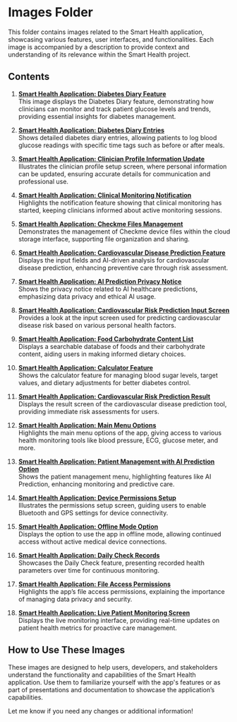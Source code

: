 # Images Folder

This folder contains images related to the Smart Health application, showcasing various features, user interfaces, and functionalities. Each image is accompanied by a description to provide context and understanding of its relevance within the Smart Health project.

## Contents

1. **[Smart Health Application: Diabetes Diary Feature](./images/Smart_Health_Application_Diabetes_Diary_Feature.png)**  
   This image displays the Diabetes Diary feature, demonstrating how clinicians can monitor and track patient glucose levels and trends, providing essential insights for diabetes management.

2. **[Smart Health Application: Diabetes Diary Entries](./images/Smart_Health_Application_Diabetes_Diary_Entries.png)**  
   Shows detailed diabetes diary entries, allowing patients to log blood glucose readings with specific time tags such as before or after meals.

3. **[Smart Health Application: Clinician Profile Information Update](./images/Smart_Health_Application_Clinician_Profile_Information_Update.png)**  
   Illustrates the clinician profile setup screen, where personal information can be updated, ensuring accurate details for communication and professional use.

4. **[Smart Health Application: Clinical Monitoring Notification](./images/Smart_Health_Application_Clinical_Monitoring_Notification.png)**  
   Highlights the notification feature showing that clinical monitoring has started, keeping clinicians informed about active monitoring sessions.

5. **[Smart Health Application: Checkme Files Management](./images/Smart_Health_Application_Checkme_Files_Management.png)**  
   Demonstrates the management of Checkme device files within the cloud storage interface, supporting file organization and sharing.

6. **[Smart Health Application: Cardiovascular Disease Prediction Feature](./images/Smart_Health_Application_Cardiovascular_Disease_Prediction_Feature.png)**  
   Displays the input fields and AI-driven analysis for cardiovascular disease prediction, enhancing preventive care through risk assessment.

7. **[Smart Health Application: AI Prediction Privacy Notice](./images/Smart_Health_Application_AI_Prediction_Privacy_Notice.png)**  
   Shows the privacy notice related to AI healthcare predictions, emphasizing data privacy and ethical AI usage.

8. **[Smart Health Application: Cardiovascular Risk Prediction Input Screen](./images/Smart_Health_Application_Cardiovascular_Risk_Prediction_Input_Screen.png)**  
   Provides a look at the input screen used for predicting cardiovascular disease risk based on various personal health factors.

9. **[Smart Health Application: Food Carbohydrate Content List](./images/Smart_Health_Application_Food_Carbohydrate_Content_List.png)**  
   Displays a searchable database of foods and their carbohydrate content, aiding users in making informed dietary choices.

10. **[Smart Health Application: Calculator Feature](./images/Smart_Health_Application_Calculator_Feature.png)**  
    Shows the calculator feature for managing blood sugar levels, target values, and dietary adjustments for better diabetes control.

11. **[Smart Health Application: Cardiovascular Risk Prediction Result](./images/Smart_Health_Application_Cardiovascular_Risk_Prediction_Result.png)**  
    Displays the result screen of the cardiovascular disease prediction tool, providing immediate risk assessments for users.

12. **[Smart Health Application: Main Menu Options](./images/Smart_Health_Application_Main_Menu_Options.png)**  
    Highlights the main menu options of the app, giving access to various health monitoring tools like blood pressure, ECG, glucose meter, and more.

13. **[Smart Health Application: Patient Management with AI Prediction Option](./images/Smart_Health_Application_Patient_Management_AI_Prediction_Option.png)**  
    Shows the patient management menu, highlighting features like AI Prediction, enhancing monitoring and predictive care.

14. **[Smart Health Application: Device Permissions Setup](./images/Smart_Health_Application_Device_Permissions_Setup.png)**  
    Illustrates the permissions setup screen, guiding users to enable Bluetooth and GPS settings for device connectivity.

15. **[Smart Health Application: Offline Mode Option](./images/Smart_Health_Application_Offline_Mode_Option.png)**  
    Displays the option to use the app in offline mode, allowing continued access without active medical device connections.

16. **[Smart Health Application: Daily Check Records](./images/Smart_Health_Application_Daily_Check_Records.png)**  
    Showcases the Daily Check feature, presenting recorded health parameters over time for continuous monitoring.

17. **[Smart Health Application: File Access Permissions](./images/Smart_Health_Application_File_Access_Permissions.png)**  
    Highlights the app’s file access permissions, explaining the importance of managing data privacy and security.

18. **[Smart Health Application: Live Patient Monitoring Screen](./images/Smart_Health_Application_Live_Patient_Monitoring_Screen.png)**  
    Displays the live monitoring interface, providing real-time updates on patient health metrics for proactive care management.

## How to Use These Images

These images are designed to help users, developers, and stakeholders understand the functionality and capabilities of the Smart Health application. Use them to familiarize yourself with the app's features or as part of presentations and documentation to showcase the application’s capabilities.

Let me know if you need any changes or additional information!
